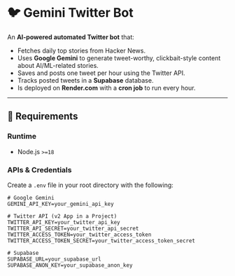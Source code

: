 # 🐦 Gemini Twitter Bot

An **AI-powered automated Twitter bot** that:

- Fetches daily top stories from Hacker News.
- Uses **Google Gemini** to generate tweet-worthy, clickbait-style content about AI/ML-related stories.
- Saves and posts one tweet per hour using the Twitter API.
- Tracks posted tweets in a **Supabase** database.
- Is deployed on **Render.com** with a **cron job** to run every hour.

---

## 🔧 Requirements

### Runtime
- Node.js `>=18`

### APIs & Credentials
Create a `.env` file in your root directory with the following:

```env
# Google Gemini
GEMINI_API_KEY=your_gemini_api_key

# Twitter API (v2 App in a Project)
TWITTER_API_KEY=your_twitter_api_key
TWITTER_API_SECRET=your_twitter_api_secret
TWITTER_ACCESS_TOKEN=your_twitter_access_token
TWITTER_ACCESS_TOKEN_SECRET=your_twitter_access_token_secret

# Supabase
SUPABASE_URL=your_supabase_url
SUPABASE_ANON_KEY=your_supabase_anon_key
